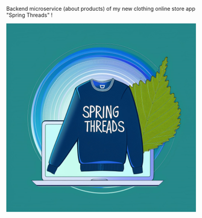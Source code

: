 

Backend microservice (about products) of my new clothing online store app "Spring Threads" !

![Logo Spring Threads.jpeg](https://github.com/Solau92/springthreads_back_products/blob/master/LogoSpringThreads.jpeg)
